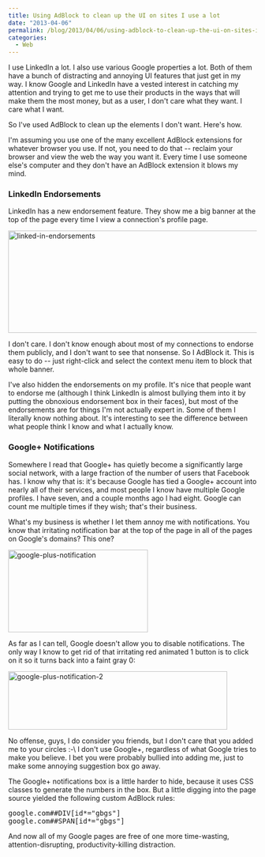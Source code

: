 ```yaml
---
title: Using AdBlock to clean up the UI on sites I use a lot
date: "2013-04-06"
permalink: /blog/2013/04/06/using-adblock-to-clean-up-the-ui-on-sites-i-use-a-lot/
categories:
  - Web
---
```

I use LinkedIn a lot. I also use various Google properties a lot. Both of them have a bunch of distracting and annoying UI features that just get in my way. I know Google and LinkedIn have a vested interest in catching my attention and trying to get me to use their products in the ways that will make them the most money, but as a user, I don't care what they want. I care what I want.

So I've used AdBlock to clean up the elements I don't want. Here's how.

I'm assuming you use one of the many excellent AdBlock extensions for whatever browser you use. If not, you need to do that -- reclaim your browser and view the web the way you want it. Every time I use someone else's computer and they don't have an AdBlock extension it blows my mind.

### LinkedIn Endorsements

LinkedIn has a new endorsement feature. They show me a big banner at the top of the page every time I view a connection's profile page.

[<img src="http://www.xaprb.com/blog/wp-content/uploads/2013/04/linked-in-endorsements.png" alt="linked-in-endorsements" width="655" height="207" class="aligncenter size-full wp-image-3133" />][1]

I don't care. I don't know enough about most of my connections to endorse them publicly, and I don't want to see that nonsense. So I AdBlock it. This is easy to do -- just right-click and select the context menu item to block that whole banner.

I've also hidden the endorsements on my profile. It's nice that people want to endorse me (although I think LinkedIn is almost bullying them into it by putting the obnoxious endorsement box in their faces), but most of the endorsements are for things I'm not actually expert in. Some of them I literally know nothing about. It's interesting to see the difference between what people think I know and what I actually know.

### Google+ Notifications

Somewhere I read that Google+ has quietly become a significantly large social network, with a large fraction of the number of users that Facebook has. I know why that is: it's because Google has tied a Google+ account into nearly all of their services, and most people I know have multiple Google profiles. I have seven, and a couple months ago I had eight. Google can count me multiple times if they wish; that's their business.

What's my business is whether I let them annoy me with notifications. You know that irritating notification bar at the top of the page in all of the pages on Google's domains? This one?

[<img src="http://www.xaprb.com/blog/wp-content/uploads/2013/04/google-plus-notification1.png" alt="google-plus-notification" width="283" height="167" class="aligncenter size-full wp-image-3137" />][2]

As far as I can tell, Google doesn't allow you to disable notifications. The only way I know to get rid of that irritating red animated 1 button is to click on it so it turns back into a faint gray 0:

[<img src="http://www.xaprb.com/blog/wp-content/uploads/2013/04/google-plus-notification-22.png" alt="google-plus-notification-2" width="444" height="118" class="aligncenter size-full wp-image-3138" />][3]

No offense, guys, I do consider you friends, but I don't care that you added me to your circles :-\ I don't use Google+, regardless of what Google tries to make you believe. I bet you were probably bullied into adding me, just to make some annoying suggestion box go away.

The Google+ notifications box is a little harder to hide, because it uses CSS classes to generate the numbers in the box. But a little digging into the page source yielded the following custom AdBlock rules:

<pre>
google.com##DIV[id*="gbgs"]
google.com##SPAN[id*="gbgs"]</pre>

And now all of my Google pages are free of one more time-wasting, attention-disrupting, productivity-killing distraction.

 [1]: http://www.xaprb.com/blog/wp-content/uploads/2013/04/linked-in-endorsements.png
 [2]: http://www.xaprb.com/blog/wp-content/uploads/2013/04/google-plus-notification1.png
 [3]: http://www.xaprb.com/blog/wp-content/uploads/2013/04/google-plus-notification-22.png

